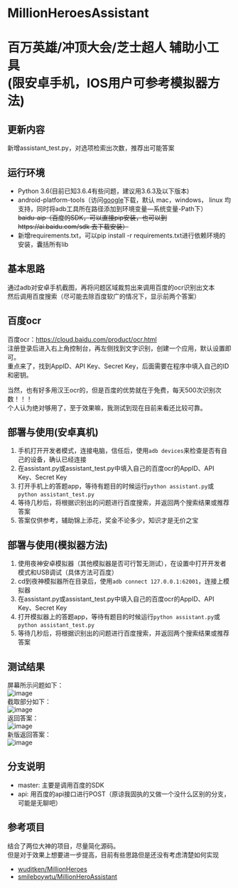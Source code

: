 # MillionHeroesAssistant

# 百万英雄/冲顶大会/芝士超人 辅助小工具<br/>(限安卓手机，IOS用户可参考模拟器方法)<br/>

## 更新内容
新增assistant_test.py，对选项检索出次数，推荐出可能答案

## 运行环境
* Python 3.6(目前已知3.6.4有些问题，建议用3.6.3及以下版本)<br/>
* android-platform-tools（访问[google](https://developer.android.google.cn/studio/releases/platform-tools.html)下载，默认 mac，windows， linux 均支持，同时将adb工具所在路径添加到环境变量—系统变量-Path下）<br/>
~~baidu-aip（百度的SDK，可以直接pip安装，也可以到https://ai.baidu.com/sdk 去下载安装）<br/>~~
* 新增requirements.txt，可以pip install -r requirements.txt进行依赖环境的安装，囊括所有lib


## 基本思路
通过adb对安卓手机截图，再将问题区域裁剪出来调用百度的ocr识别出文本<br/>
然后调用百度搜索（尽可能去除百度软广的情况下，显示前两个答案）

## 百度ocr
百度ocr：https://cloud.baidu.com/product/ocr.html<br/>
注册登录后进入右上角控制台，再左侧找到文字识别，创建一个应用，默认设置即可。<br/>
重点来了，找到AppID、API Key、Secret Key，后面需要在程序中填入自己的ID和密钥。<br/>

当然，也有好多用汉王ocr的，但是百度的优势就在于免费，每天500次识别次数！！！<br/>
个人认为绝对够用了，至于效果嘛，我测试到现在目前来看还比较可靠。<br/>

## 部署与使用(安卓真机)
1. 手机打开开发者模式，连接电脑，信任后，使用`adb devices`来检查是否有自己的设备，确认已经连接
2. 在assistant.py或assistant_test.py中填入自己的百度ocr的AppID、API Key、Secret Key
3. 打开手机上的答题app，等待有题目的时候运行`python assistant.py`或`python assistant_test.py`
4. 等待几秒后，将根据识别出的问题进行百度搜索，并返回两个搜索结果或推荐答案
5. 答案仅供参考，辅助锦上添花，奖金不论多少，知识才是无价之宝

## 部署与使用(模拟器方法)
1. 使用夜神安卓模拟器（其他模拟器是否可行暂无测试），在设置中打开开发者模式和USB调试（具体方法可百度）
2. cd到夜神模拟器所在目录后，使用`adb connect 127.0.0.1:62001`，连接上模拟器
3. 在assistant.py或assistant_test.py中填入自己的百度ocr的AppID、API Key、Secret Key
4. 打开模拟器上的答题app，等待有题目的时候运行`python assistant.py`或`python assistant_test.py`
5. 等待几秒后，将根据识别出的问题进行百度搜索，并返回两个搜索结果或推荐答案


## 测试结果
屏幕所示问题如下：<br/>
![image](https://github.com/yyzhou94/MillionHeroesAssistant/blob/master/screenshot.png?raw=true)<br/>
截取部分如下：<br/>
![image](https://github.com/yyzhou94/MillionHeroesAssistant/blob/master/crop_test1.png?raw=true)<br/>
返回答案：<br/>
![image](https://github.com/yyzhou94/MillionHeroesAssistant/blob/master/1.PNG)<br/>
新版返回答案：<br/>
![image](https://github.com/yyzhou94/MillionHeroesAssistant/blob/master/3.png?raw=true)<br/>
## 分支说明

- master: 主要是调用百度的SDK
- api: 用百度的api接口进行POST（原谅我固执的又做一个没什么区别的分支，可能是无聊吧）

## 参考项目
结合了两位大神的项目，尽量简化源码。<br/>
但是对于效果上想要进一步提高，目前有些思路但是还没有考虑清楚如何实现<br/>
- [wuditken/MillionHeroes](https://github.com/wuditken/MillionHeroes)
- [smileboywtu/MillionHeroAssistant](https://github.com/smileboywtu/MillionHeroAssistant)
